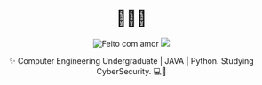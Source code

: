 <h1 align="center">
  🖤💗💜
</h1>

<p align="center">
  <img src="https://img.shields.io/badge/feito%20com-amor-ff69b4?style=for-the-badge" alt="Feito com amor"/>
  <img src="https://img.shields.io/badge/status-em%20desenvolvimento-8a2be2?style=for-the-badge"/>
</p>

<p align="center">
  ✨ Computer Engineering Undergraduate | JAVA | Python.
Studying CyberSecurity. 💻🌙 <br>
</p>
